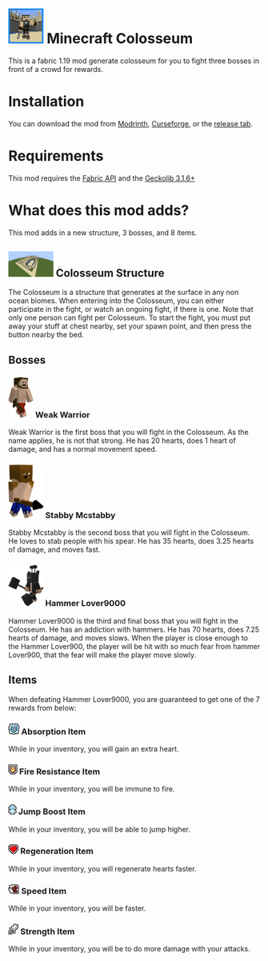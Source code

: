# <img src="src/main/resources/assets/mccolosseum/icon.png" alt="Icon" width="70"/> Minecraft Colosseum
This is a fabric 1.19 mod generate colosseum for you to fight three bosses in front of a crowd for rewards.

# Installation
You can download the mod from [Modrinth](https://modrinth.com/mod/minecraft-colosseum), [Curseforge](https://www.curseforge.com/minecraft/mc-mods/minecraft-colosseum), or the [release tab](https://github.com/The-Changer412/MC-Colosseum/releases/tag/release).

# Requirements
This mod requires the [Fabric API](https://www.curseforge.com/minecraft/mc-mods/fabric-api) and the [Geckolib 3.1.6+](https://www.curseforge.com/minecraft/mc-mods/geckolib)

# What does this mod adds?
This mod adds in a new structure, 3 bosses, and 8 items.

## <img src="imgs/colosseum.png" alt="Colosseum Structure" width="90"/>  Colosseum Structure
The Colosseum is a structure that generates at the surface in any non ocean biomes. 
When entering into the Colosseum, you can either participate in the fight, or watch an ongoing fight, if there is one.
Note that only one person can fight per Colosseum. 
To start the fight, you must put away your stuff at chest nearby, set your spawn point, and then press the button nearby the bed.

## Bosses
### <img src="imgs/weak_warrior.png" alt="Weak Warrior" width="50"/> Weak Warrior
Weak Warrior is the first boss that you will fight in the Colosseum. As the name applies, he is not that strong. He has 20 hearts, does 1 heart of damage, and has a normal movement speed.
### <img src="imgs/stabby_mcstabby.png" alt="Weak Warrior" width="70"/> Stabby Mcstabby
Stabby Mcstabby is the second boss that you will fight in the Colosseum. He loves to stab people with his spear. He has 35 hearts, does 3.25 hearts of damage, and moves fast.
### <img src="imgs/hammer_lover9000.png" alt="Weak Warrior" width="70"/> Hammer Lover9000
Hammer Lover9000 is the third and final boss that you will fight in the Colosseum. He has an addiction with hammers. He has 70 hearts, does 7.25 hearts of damage, and moves slows. When the player is close enough to the Hammer Lover900, the player will be hit with so much fear from hammer Lover900, that the fear will make the player move slowly.

## Items
When defeating Hammer Lover9000, you are guaranteed to get one of the 7 rewards from below:

### <img src="src/main/resources/assets/mccolosseum/textures/absorption_item.png" alt="Absorption Item"/>  Absorption Item
While in your inventory, you will gain an extra heart.

### <img src="src/main/resources/assets/mccolosseum/textures/fire_resistance_item.png" alt="Fire Resistance Item"/>  Fire Resistance Item
While in your inventory, you will be immune to fire.

### <img src="src/main/resources/assets/mccolosseum/textures/jump_boost_item.png" alt="Jump Boost Item"/>  Jump Boost Item
While in your inventory, you will be able to jump higher.

### <img src="src/main/resources/assets/mccolosseum/textures/regeneration_item.png" alt="Regeneration Item"/>  Regeneration Item
While in your inventory, you will regenerate hearts faster.

### <img src="src/main/resources/assets/mccolosseum/textures/speed_item.png" alt="Speed Item"/>  Speed Item
While in your inventory, you will be faster.

### <img src="src/main/resources/assets/mccolosseum/textures/strength_item.png" alt="Strength Item"/>  Strength Item
While in your inventory, you will be to do more damage with your attacks.
